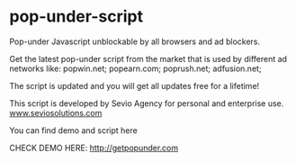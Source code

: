 # pop-under-script
Pop-under Javascript unblockable by all browsers and ad blockers.

Get the latest pop-under script from the market that is used by different ad networks like: popwin.net; popearn.com; poprush.net; adfusion.net; 

The script is updated and you will get all updates free for a lifetime!

This script is developed by Sevio Agency for personal and enterprise use.
www.seviosolutions.com

You can find demo and script here

CHECK DEMO HERE: http://getpopunder.com
